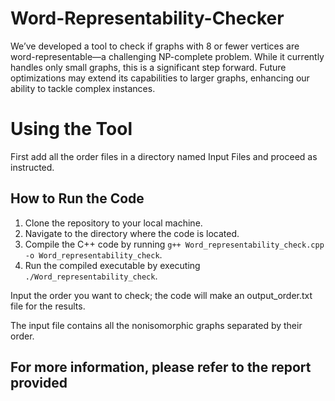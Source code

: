 # Word-Representability-Checker
We’ve developed a tool to check if graphs with 8 or fewer vertices are word-representable—a challenging NP-complete problem. While it currently handles only small graphs, this is a significant step forward. Future optimizations may extend its capabilities to larger graphs, enhancing our ability to tackle complex instances.

# Using the Tool

First add all the order files in a directory named Input Files and proceed as instructed.

## How to Run the Code

1. Clone the repository to your local machine.
2. Navigate to the directory where the code is located.
3. Compile the C++ code by running `g++ Word_representability_check.cpp -o Word_representability_check`.
4. Run the compiled executable by executing `./Word_representability_check`.

Input the order you want to check; the code will make an output_order.txt file for the results.

The input file contains all the nonisomorphic graphs separated by their order.


## For more information, please refer to the report provided
